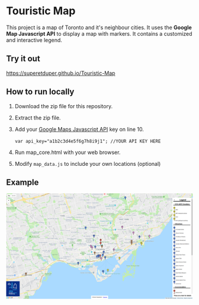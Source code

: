 # Touristic Map
This project is a map of Toronto and it's neighbour cities. It uses the **Google Map Javascript API** to display a map with markers. It contains a customized and interactive legend.

## Try it out
https://superetduper.github.io/Touristic-Map

## How to run locally
1. Download the zip file for this repository.
2. Extract the zip file.
3. Add your [Google Maps Javascript API](https://developers.google.com/maps/documentation/javascript/) key on line 10.

	`var api_key="a1b2c3d4e5f6g7h8i9j1"; //YOUR API KEY HERE`
4. Run map_core.html with your web browser.
5. Modify `map_data.js` to include your own locations (optional)

## Example
![screenshot](/readme-screenshot.png)
